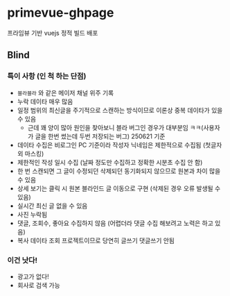 # primevue-ghpage
프라임뷰 기반 vuejs 정적 빌드 배포

## Blind
### 특이 사항 (인 척 하는 단점)
- `블라블라` 와 같은 메이저 채널 위주 기록
- 누락 데이타 매우 많음
- 일정 범위의 최신글을 주기적으로 스캔하는 방식이므로 이론상 중복 데이타가 있을 수 있음
	- 근데 꽤 양이 많아 원인을 찾아보니 블라 버그인 경우가 대부분임 ㅋㅋ(사용자가 글을 한번 썼는데 두번 저장되는 버그) 250621 기준
- 데이타 수집은 비로그인 PC 기준이라 작성자 닉네임은 제한적으로 수집됨 (첫글자 외 마스킹)
- 제한적인 작성 일시 수집 (날짜 정도만 수집하고 정확한 시분초 수집 안 함)
- 한 번 스캔되면 그 글이 수정되던 삭제되던 동기화되지 않으므로 원본과 차이 많을 수 있음
- 상세 보기는 클릭 시 원본 블라인드 글 이동으로 구현 (삭제된 경우 오류 발생될 수 있음)
- 실시간 최신 글 없을 수 있음
- 사진 누락됨
- 댓글, 조회수, 좋아요 수집하지 않음 (어렵더라 댓글 수집 해보려고 노력은 하고 있음)
- 복사 데이타 조회 프로젝트이므로 당연히 글쓰기 댓글쓰기 안됨

### 이건 낫다!
- 광고가 없다!
- 회사로 검색 가능